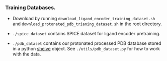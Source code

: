 ### Training Databases.

- Download by running `download_ligand_encoder_training_dataset.sh` and `download_protonated_pdb_trianing_dataset.sh` in the root directory.

- `./spice_dataset` contains SPICE dataset for ligand encoder pretraining.

- `./pdb_dataset` contains our protonated processed PDB database stored in a python [shelve](https://docs.python.org/3/library/shelve.html) object. See `./utils/pdb_dataset.py` for how to work with the data. 

